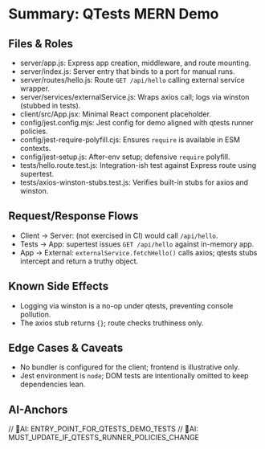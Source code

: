 # Summary: QTests MERN Demo

## Files & Roles
- server/app.js: Express app creation, middleware, and route mounting.
- server/index.js: Server entry that binds to a port for manual runs.
- server/routes/hello.js: Route `GET /api/hello` calling external service wrapper.
- server/services/externalService.js: Wraps axios call; logs via winston (stubbed in tests).
- client/src/App.jsx: Minimal React component placeholder.
- config/jest.config.mjs: Jest config for demo aligned with qtests runner policies.
- config/jest-require-polyfill.cjs: Ensures `require` is available in ESM contexts.
- config/jest-setup.js: After-env setup; defensive `require` polyfill.
- tests/hello.route.test.js: Integration-ish test against Express route using supertest.
- tests/axios-winston-stubs.test.js: Verifies built-in stubs for axios and winston.

## Request/Response Flows
- Client → Server: (not exercised in CI) would call `/api/hello`.
- Tests → App: supertest issues `GET /api/hello` against in-memory app.
- App → External: `externalService.fetchHello()` calls axios; qtests stubs intercept and return a truthy object.

## Known Side Effects
- Logging via winston is a no-op under qtests, preventing console pollution.
- The axios stub returns `{}`; route checks truthiness only.

## Edge Cases & Caveats
- No bundler is configured for the client; frontend is illustrative only.
- Jest environment is `node`; DOM tests are intentionally omitted to keep dependencies lean.

## AI-Anchors
// 🚩AI: ENTRY_POINT_FOR_QTESTS_DEMO_TESTS
// 🚩AI: MUST_UPDATE_IF_QTESTS_RUNNER_POLICIES_CHANGE

